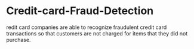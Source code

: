 # Credit-card-Fraud-Detection
redit card companies are able to recognize fraudulent credit card transactions so that customers are not charged for items that they did not purchase.
